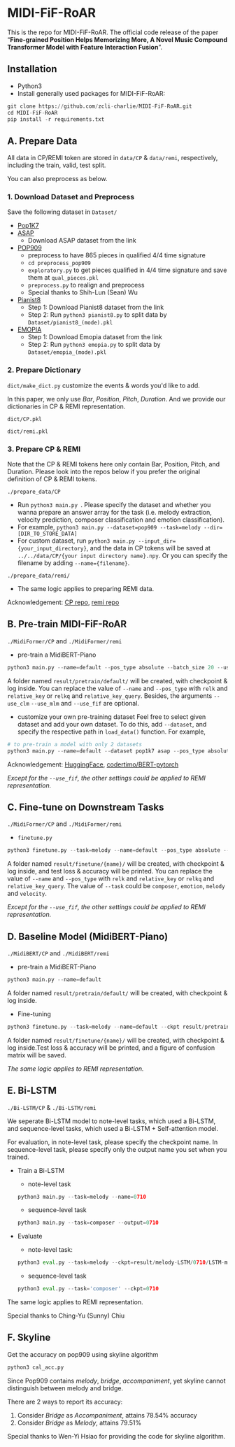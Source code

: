 # MIDI-FiF-RoAR
This is the repo for MIDI-FiF-RoAR. The official code release of the paper “**Fine-grained Position Helps Memorizing More, A Novel Music Compound Transformer Model with Feature Interaction Fusion**”.

## Installation
* Python3
* Install generally used packages for MIDI-FiF-RoAR:
```python
git clone https://github.com/zcli-charlie/MIDI-FiF-RoAR.git
cd MIDI-FiF-RoAR
pip install -r requirements.txt
```


## A. Prepare Data

All data in CP/REMI token are stored in ```data/CP``` & ```data/remi```, respectively, including the train, valid, test split.

You can also preprocess as below.

### 1. Download Dataset and Preprocess
Save the following dataset in `Dataset/`
* [Pop1K7](https://github.com/YatingMusic/compound-word-transformer)
* [ASAP](https://github.com/fosfrancesco/asap-dataset)
  * Download ASAP dataset from the link
* [POP909](https://github.com/music-x-lab/POP909-Dataset)
  * preprocess to have 865 pieces in qualified 4/4 time signature
  * ```cd preprocess_pop909```
  * ```exploratory.py``` to get pieces qualified in 4/4 time signature and save them at ```qual_pieces.pkl```
  * ```preprocess.py``` to realign and preprocess
  * Special thanks to Shih-Lun (Sean) Wu
* [Pianist8](https://zenodo.org/record/5089279)
  * Step 1: Download Pianist8 dataset from the link
  * Step 2: Run `python3 pianist8.py` to split data by `Dataset/pianist8_(mode).pkl`
* [EMOPIA](https://annahung31.github.io/EMOPIA/)
  * Step 1: Download Emopia dataset from the link
  * Step 2: Run `python3 emopia.py` to split data by `Dataset/emopia_(mode).pkl`

### 2. Prepare Dictionary

```dict/make_dict.py``` customize the events & words you'd like to add.

In this paper, we only use *Bar*, *Position*, *Pitch*, *Duration*.  And we provide our dictionaries in CP & REMI representation.

```dict/CP.pkl```

```dict/remi.pkl```

### 3. Prepare CP & REMI
Note that the CP & REMI tokens here only contain Bar, Position, Pitch, and Duration.
Please look into the repos below if you prefer the original definition of CP & REMI tokens.

```./prepare_data/CP```

* Run ```python3 main.py ```.  Please specify the dataset and whether you wanna prepare an answer array for the task (i.e. melody extraction, velocity prediction, composer classification and emotion classification).
* For example, ```python3 main.py --dataset=pop909 --task=melody --dir=[DIR_TO_STORE_DATA]```
* For custom dataset, run `python3 main.py --input_dir={your_input_directory}`, and the data in CP tokens will be saved at `../../data/CP/{your input directory name}.npy`.  Or you can specify the filename by adding `--name={filename}`.

```./prepare_data/remi/```

* The same logic applies to preparing REMI data. 

Acknowledgement: [CP repo](https://github.com/YatingMusic/compound-word-transformer), [remi repo](https://github.com/YatingMusic/remi/tree/6d407258fa5828600a5474354862353ef4e4e8ae)

## B. Pre-train MIDI-FiF-RoAR

```./MidiFormer/CP``` and ```./MidiFormer/remi```

* pre-train a MidiBERT-Piano
```python
python3 main.py --name=default --pos_type absolute --batch_size 20 --use_clm --use_mlm --use_fif --cuda_devices 0 1
```
A folder named ```result/pretrain/default/``` will be created, with checkpoint & log inside. You can replace the value of ```--name``` and ```--pos_type``` with ```relk```  and ```relative_key``` or ```relkq``` and ```relative_key_query```. Besides, the arguments ```--use_clm``` ```--use_mlm``` and ```--use_fif``` are optional.

* customize your own pre-training dataset
Feel free to select given dataset and add your own dataset.  To do this, add ```--dataset```, and specify the respective path in ```load_data()``` function.
For example,
```python
# to pre-train a model with only 2 datasets
python3 main.py --name=default --dataset pop1k7 asap --pos_type absolute --batch_size 20 --use_clm --use_mlm --use_fif --cuda_devices 0 1	
```

Acknowledgement: [HuggingFace](https://github.com/huggingface/transformers), [codertimo/BERT-pytorch](https://github.com/codertimo/BERT-pytorch)

*Except for the ```--use_fif```, the other settings could be applied to REMI representation.*

## C. Fine-tune on Downstream Tasks

```./MidiFormer/CP``` and ```./MidiFormer/remi```

* ```finetune.py```
```python
python3 finetune.py --task=melody --name=default --pos_type absolute --use_fif --ckpt result/pretrain/default/model_best.ckpt
```
A folder named ```result/finetune/{name}/``` will be created, with checkpoint & log inside, and test loss & accuracy will be printed. You can replace the value of ```--name``` and ```--pos_type``` with ```relk```  and ```relative_key``` or ```relkq``` and ```relative_key_query```. The value of ```--task``` could be ```composer```, ```emotion```, ```melody``` and ```velocity```.

*Except for the ```--use_fif```, the other settings could be applied to REMI representation.*

## D. Baseline Model (MidiBERT-Piano)

```./MidiBERT/CP``` and ```./MidiBERT/remi```

* pre-train a MidiBERT-Piano

```python
python3 main.py --name=default
```

A folder named ```result/pretrain/default/``` will be created, with checkpoint & log inside.

* Fine-tuning

```python
python3 finetune.py --task=melody --name=default --ckpt result/pretrain/default/model_best.ckpt
```

A folder named ```result/finetune/{name}/``` will be created, with checkpoint & log inside.Test loss & accuracy will be printed, and a figure of confusion matrix will be saved.

*The same logic applies to REMI representation.*

## E. Bi-LSTM

```./Bi-LSTM/CP``` & ```./Bi-LSTM/remi```

We seperate Bi-LSTM model to note-level tasks, which used a Bi-LSTM, and sequence-level tasks, which used a Bi-LSTM + Self-attention model.

For evaluation, in note-level task, please specify the checkpoint name.
In sequence-level task, please specify only the output name you set when you trained.

* Train a Bi-LSTM
	* note-level task
	```python
	python3 main.py --task=melody --name=0710
	```
	* sequence-level task
	```python
	python3 main.py --task=composer --output=0710
	```

* Evaluate
	* note-level task:
	```python
	python3 eval.py --task=melody --ckpt=result/melody-LSTM/0710/LSTM-melody-classification.pth
	```
	* sequence-level task
	```python
	python3 eval.py --task='composer' --ckpt=0710
	```

The same logic applies to REMI representation. 

Special thanks to Ching-Yu (Sunny) Chiu

## F. Skyline

Get the accuracy on pop909 using skyline algorithm
```python
python3 cal_acc.py
```

Since Pop909 contains *melody*, *bridge*, *accompaniment*, yet skyline cannot distinguish  between melody and bridge.

There are 2 ways to report its accuracy:

1. Consider *Bridge* as *Accompaniment*, attains 78.54% accuracy
2. Consider *Bridge* as *Melody*, attains 79.51%

Special thanks to Wen-Yi Hsiao for providing the code for skyline algorithm.